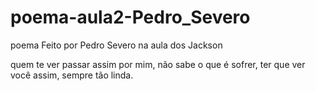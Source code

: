 # poema-aula2-Pedro_Severo
poema Feito por Pedro Severo na aula dos Jackson


quem te ver passar assim por mim,
não sabe o que é sofrer, ter que ver você assim,
sempre tão linda.